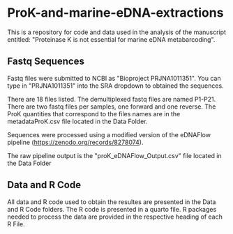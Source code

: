 # ProK-and-marine-eDNA-extractions

This is a repository for code and data used in the analysis of the manuscript entitled: "Proteinase K is not essential for marine eDNA metabarcoding".

## Fastq Sequences
Fastq files were submitted to NCBI as "Bioproject PRJNA1011351". You can type in "PRJNA1011351" into the SRA dropdown to obtained the sequences. 

There are 18 files listed. The demultiplexed fastq files are named P1-P21. There are two fastq files per samples, one forward and one reverse. 
The ProK quantities that correspond to the files names are in the metadataProK.csv file located in the Data Folder.

Sequences were processed using a modified version of the eDNAFlow pipeline (https://zenodo.org/records/8278074).

The raw pipeline output is the "proK_eDNAFlow_Output.csv" file located in the Data Folder

## Data and R Code

All data and R code used to obtain the resultes are presented in the Data and R Code folders. The R code is presented in a quarto file. R packages needed to process the data are provided in the respective heading of each R File.
